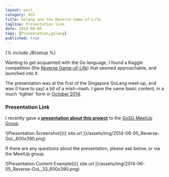 ```yaml
---
layout: post
category: OSS
title: Golang and the Reverse Game-of-Life
tagline: Presentation link
date: 2014-06-05
tags: [Presentation,golang]
published: true
---
```

{% include JB/setup %}

Wanting to get acquainted with the Go language, I found a Kaggle competition
(the [Reverse Game-of-Life](http://www.kaggle.com/c/conway-s-reverse-game-of-life)) 
that seemed approachable, and launched into it.

The presentation was at the first of the Singapore GoLang meet-up,
and was (I have to say) a bit of a mish-mash.  I gave the same basic
content, in a much 'tighter' form in [October 2014]().

### Presentation Link

I recently gave a <strong><a href="http://redcatlabs.com//" target="_blank">presentation about this project</a></strong> 
to the [GoSG MeetUp Group](http://www.meetup.com/golangsg/events/185174372/).

![Presentation Screenshot]({{ site.url }}/assets/img/2014-06-05_Reverse-GoL_600x390.png)

If there are any questions about the presentation, please ask below, or via the MeetUp group.

![Presentation Content Example]({{ site.url }}/assets/img/2014-06-05_Reverse-GoL_33_600x390.png)
